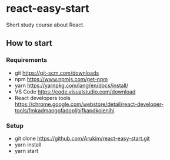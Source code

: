 # react-easy-start

Short study course about React.

## How to start

### Requirements

- git https://git-scm.com/downloads
- npm https://www.npmjs.com/get-npm
- yarn https://yarnpkg.com/lang/en/docs/install/
- VS Code https://code.visualstudio.com/download 
- React developers tools https://chrome.google.com/webstore/detail/react-developer-tools/fmkadmapgofadopljbjfkapdkoienihi

### Setup

- git clone https://github.com/Arukim/react-easy-start.git
- yarn install
- yarn start
